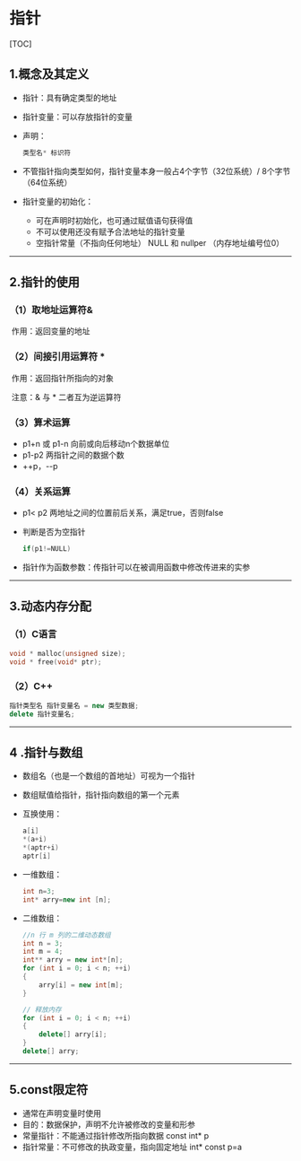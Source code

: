 # 指针

[TOC]

## 1.概念及其定义

* 指针：具有确定类型的地址

* 指针变量：可以存放指针的变量

* 声明：

  ```cpp
  类型名* 标识符
  ```

* 不管指针指向类型如何，指针变量本身一般占4个字节（32位系统）/ 8个字节（64位系统）

* 指针变量的初始化：

  * 可在声明时初始化，也可通过赋值语句获得值
  * 不可以使用还没有赋予合法地址的指针变量
  * 空指针常量（不指向任何地址） NULL 和 nullper （内存地址编号位0）



---

## 2.指针的使用

### （1）取地址运算符&

​			作用：返回变量的地址

### （2）间接引用运算符 *

​			作用：返回指针所指向的对象

​			注意：& 与 * 二者互为逆运算符

### （3）算术运算

* p1+n 或 p1-n     向前或向后移动n个数据单位
* p1-p2                  两指针之间的数据个数
* ++p，--p         

### （4）关系运算

* p1< p2           两地址之间的位置前后关系，满足true，否则false

* 判断是否为空指针

  ```cpp
  if(p1!=NULL) 
  ```

* 指针作为函数参数：传指针可以在被调用函数中修改传进来的实参



---

## 3.动态内存分配

### （1）C语言

```c
void * malloc(unsigned size);
void * free(void* ptr);
```

### （2）C++

```cpp
指针类型名 指针变量名 = new 类型数据;
delete 指针变量名;
```



---

## 4 .指针与数组

* 数组名（也是一个数组的首地址）可视为一个指针

* 数组赋值给指针，指针指向数组的第一个元素

* 互换使用：

  ```cpp
  a[i]
  *(a+i)
  *(aptr+i)
  aptr[i]
  ```

* 一维数组：

  ```cpp
  int n=3;
  int* arry=new int [n];
  ```

* 二维数组：

  ```cpp
  //n 行 m 列的二维动态数组
  int n = 3;
  int m = 4;
  int** arry = new int*[n];
  for (int i = 0; i < n; ++i)
  {
      arry[i] = new int[m];
  }
  
  // 释放内存
  for (int i = 0; i < n; ++i)
  {
      delete[] arry[i];
  }
  delete[] arry;
  ```




---

## 5.const限定符

* 通常在声明变量时使用
* 目的：数据保护，声明不允许被修改的变量和形参
* 常量指针：不能通过指针修改所指向数据 const int* p
* 指针常量：不可修改的执政变量，指向固定地址 int* const p=a

